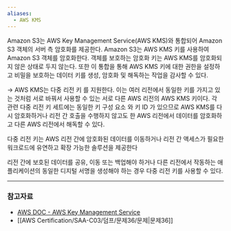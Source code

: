 ```yaml
---
aliases:
  - AWS KMS
---
```

Amazon S3는 AWS Key Management Service(AWS KMS)와 통합되어 Amazon S3 객체의 서버 측 암호화를 제공한다. Amazon S3는 AWS KMS 키를 사용하여 Amazon S3 객체를 암호화한다. 객체를 보호하는 암호화 키는 AWS KMS를 암호화되지 않은 상태로 두지 않는다. 또한 이 통합을 통해 AWS KMS 키에 대한 권한을 설정하고 비밀을 보호하는 데이터 키를 생성, 암호화 및 해독하는 작업을 감사할 수 있다.

→ AWS KMS는 다중 리전 키 를 지원한다. 이는 여러 리전에서 동일한 키를 가지고 있는 것처럼 서로 바꿔서 사용할 수 있는 서로 다른 AWS 리전의 AWS KMS 키이다. 각 관련 다중 리전 키 세트에는 동일한 키 구성 요소 와 키 ID 가 있으므로 AWS KMS를 다시 암호화하거나 리전 간 호출을 수행하지 않고도 한 AWS 리전에서 데이터를 암호화하고 다른 AWS 리전에서 해독할 수 있다.

다중 리전 키는 AWS 리전 간에 암호화된 데이터를 이동하거나 리전 간 액세스가 필요한 워크로드에 유연하고 확장 가능한 솔루션을 제공한다

리전 간에 보호된 데이터를 공유, 이동 또는 백업해야 하거나 다른 리전에서 작동하는 애플리케이션의 동일한 디지털 서명을 생성해야 하는 경우 다중 리전 키를 사용할 수 있다.

---
### 참고자료
- [AWS DOC - AWS Key Management Service](https://docs.aws.amazon.com/kms/latest/developerguide/overview.html)
- [[AWS Certification/SAA-C03/덤프/문제36/문제|문제36]]